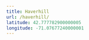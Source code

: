 ```yaml
---
title: Haverhill
url: /haverhill/
latitude: 42.777782900000005
longitude: -71.07677240000001
---
```

